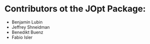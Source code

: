 # Contributors ot the JOpt Package:

* Benjamin Lubin
* Jeffrey Shneidman
* Benedikt Buenz
* Fabio Isler
